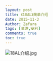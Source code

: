 ```yaml
---
layout: post
title: 《18AL》简单介绍
date: 2015-11-3
Author: Zafara
tags: [桌游,安利]
comments: true
toc: true
---
```


![18AL介绍.jpg](https://i.loli.net/2020/12/30/9yBncX1sToUamij.jpg)
